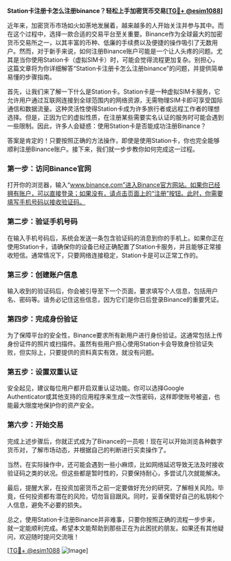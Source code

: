 **Station卡注册卡怎么注册binance？轻松上手加密货币交易[[TG💪+ @esim1088](https://t.me/s/esim1088)]**

近年来，加密货币市场如火如荼地发展着，越来越多的人开始关注并参与其中。而在这个过程中，选择一款合适的交易平台至关重要。Binance作为全球最大的加密货币交易所之一，以其丰富的币种、低廉的手续费以及便捷的操作吸引了无数用户。然而，对于新手来说，如何注册Binance账户可能是一个让人头疼的问题。尤其是当你使用Station卡（虚拟SIM卡）时，可能会觉得流程更加复杂。别担心，这篇文章将为你详细解答“Station卡注册卡怎么注册binance”的问题，并提供简单易懂的步骤指南。

首先，让我们来了解一下什么是Station卡。Station卡是一种虚拟SIM卡服务，它允许用户通过互联网连接到全球范围内的网络资源，无需物理SIM卡即可享受国际通信和数据流量。这种灵活性使得Station卡成为许多旅行者或远程工作者的理想选择。但是，正因为它的虚拟性质，在注册某些需要实名认证的服务时可能会遇到一些限制。因此，许多人会疑惑：使用Station卡是否能成功注册Binance？

答案是肯定的！只要按照正确的方法操作，即使是使用Station卡，你也完全能够顺利注册Binance账户。接下来，我们就一步步教你如何完成这一过程。

### 第一步：访问Binance官网

打开你的浏览器，输入“www.binance.com”进入Binance官方网站。如果你已经拥有账户，可以直接登录；如果没有，请点击页面上的“注册”按钮。此时，你需要填写手机号码以接收验证码。

### 第二步：验证手机号码

在输入手机号码后，系统会发送一条包含验证码的消息到你的手机上。如果你正在使用Station卡，请确保你的设备已经正确配置了Station卡服务，并且能够正常接收短信。通常情况下，只要网络连接稳定，Station卡是可以正常工作的。

### 第三步：创建账户信息

输入收到的验证码后，你会被引导至下一个页面，要求填写个人信息，包括用户名、密码等。请务必记住这些信息，因为它们是你日后登录Binance的重要凭证。

### 第四步：完成身份验证

为了保障平台的安全性，Binance要求所有新用户进行身份验证。这通常包括上传身份证件的照片或扫描件。虽然有些用户担心使用Station卡会导致身份验证失败，但实际上，只要提供的资料真实有效，就没有问题。

### 第五步：设置双重认证

安全起见，建议每位用户都开启双重认证功能。你可以选择Google Authenticator或其他支持的应用程序来生成一次性密码，这样即使账号被盗，也能最大限度地保护你的资产安全。

### 第六步：开始交易

完成上述步骤后，你就正式成为了Binance的一员啦！现在可以开始浏览各种数字货币对，了解市场动态，并根据自己的判断进行买卖操作了。

当然，在实际操作中，还可能会遇到一些小麻烦，比如网络延迟导致无法及时接收验证码之类的状况。但这些都是暂时性的，只要保持耐心，多尝试几次就能解决。

最后，提醒大家，在投资加密货币之前一定要做好充分的研究，了解相关风险。毕竟，任何投资都有潜在的风险，切勿盲目跟风。同时，妥善保管好自己的私钥和个人信息，避免不必要的损失。

总之，使用Station卡注册Binance并非难事，只要你按照正确的流程一步步来，就一定能顺利完成。希望本文能帮助到那些正在为此困扰的朋友。如果还有其他疑问，欢迎随时提问交流哦！

[[TG💪+ @esim1088](https://t.me/s/esim1088) ![Image](https://i.postimg.cc/4NQfJmqS/Snipaste-2025-05-13-00-14-12.png)]